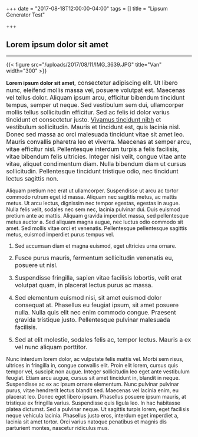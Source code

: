 +++
date = "2017-08-18T12:00:00-04:00"
tags = []
title = "Lipsum Generator Test"

+++


## Lorem ipsum dolor sit amet

<hr>

{{< figure src="/uploads/2017/08/11/IMG_3639.JPG" title="Van" width="300" >}}

**Lorem ipsum dolor sit amet**<span style="font-size: 1rem;">, consectetur adipiscing elit. Ut libero nunc, eleifend mollis massa vel, posuere volutpat est. Maecenas vel tellus dolor. Aliquam ipsum arcu, efficitur bibendum tincidunt tempus, semper ut neque. Sed vestibulum sem dui, ullamcorper mollis tellus sollicitudin efficitur. Sed ac felis id dolor varius tincidunt et consectetur justo. </span><a href="lipsum.com" style="font-size: 1rem; background-color: rgb(255, 255, 255);">Vivamus tincidunt nibh</a><span style="font-size: 1rem;"> et vestibulum sollicitudin. Mauris et tincidunt est, quis lacinia nisl. Donec sed massa ac orci malesuada tincidunt vitae sit amet leo. Mauris convallis pharetra leo et viverra. Maecenas at semper arcu, vitae efficitur nisl. Pellentesque interdum turpis a felis facilisis, vitae bibendum felis ultricies. Integer nisi velit, congue vitae ante vitae, aliquet condimentum diam. Nulla bibendum diam ut cursus sollicitudin. Pellentesque tincidunt tristique odio, nec tincidunt lectus sagittis non.</span>

Aliquam pretium nec erat ut ullamcorper. Suspendisse ut arcu ac tortor commodo rutrum eget id massa. Aliquam nec sagittis metus, ac mattis metus. Ut arcu lectus, dignissim nec tempor egestas, egestas in augue. Nulla felis velit, sodales nec sem nec, lacinia pulvinar dui. Duis euismod pretium ante ac mattis. Aliquam gravida imperdiet massa, sed pellentesque metus auctor a. Sed aliquam magna augue, nec luctus odio commodo sit amet. Sed mollis vitae orci et venenatis. Pellentesque pellentesque sagittis metus, euismod imperdiet purus tempus vel.

1. Sed accumsan diam et magna euismod, eget ultricies urna ornare.

1. <span style="font-size: 1rem;">Fusce purus mauris, fermentum sollicitudin venenatis eu, posuere ut nisl.&nbsp;</span>

1. <span style="font-size: 1rem;">Suspendisse fringilla, sapien vitae facilisis lobortis, velit erat volutpat quam, in placerat lectus purus ac massa.&nbsp;</span>

1. <span style="font-size: 1rem;">Sed elementum euismod nisi, sit amet euismod dolor consequat at. Phasellus eu feugiat ipsum, sit amet posuere nulla. Nulla quis elit nec enim commodo congue. Praesent gravida tristique justo. Pellentesque pulvinar malesuada facilisis.&nbsp;</span>

1. <span style="font-size: 1rem;">Sed at elit molestie, sodales felis ac, tempor lectus. Mauris a ex vel nunc aliquam porttitor.</span>

Nunc interdum lorem dolor, ac vulputate felis mattis vel. Morbi sem risus, ultrices in fringilla in, congue convallis elit. Proin elit lorem, cursus quis tempor vel, suscipit non augue. Integer sollicitudin leo eget ante vestibulum feugiat. Etiam arcu augue, cursus sit amet tincidunt in, blandit in neque. Suspendisse ac ex ac ipsum ornare elementum. Nunc pulvinar pulvinar purus, vitae hendrerit lectus blandit sed. Maecenas vel lacinia enim, eu placerat leo. Donec eget libero ipsum. Phasellus posuere ipsum mauris, at tristique ex fringilla varius. Suspendisse quis ligula leo. In hac habitasse platea dictumst. Sed a pulvinar neque. Ut sagittis turpis lorem, eget facilisis neque vehicula lacinia. Phasellus justo eros, interdum eget imperdiet a, lacinia sit amet tortor. Orci varius natoque penatibus et magnis dis parturient montes, nascetur ridiculus mus.